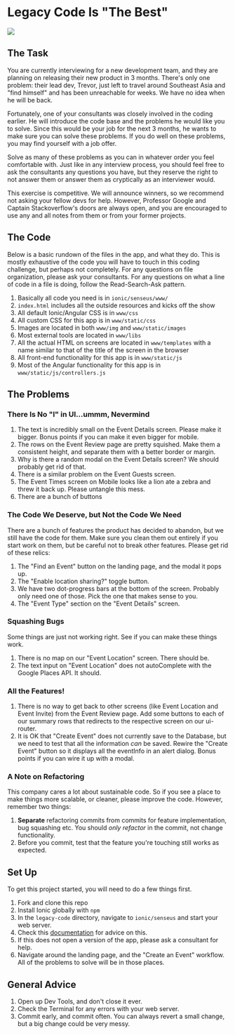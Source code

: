 # Legacy Code Is "The Best"

![](https://s-media-cache-ak0.pinimg.com/236x/c7/b5/e1/c7b5e1827478b8f703a74371e6f2b214.jpg)

## The Task

You are currently interviewing for a new development team, and they are planning on releasing their new product in 3 months.  There's only one problem: their lead dev, Trevor, just left to travel around Southeast Asia and "find himself" and has been unreachable for weeks.  We have no idea when he will be back.

Fortunately, one of your consultants was closely involved in the coding earlier.  He will introduce the code base and the problems he would like you to solve.  Since this would be your job for the next 3 months, he wants to make sure you can solve these problems.  If you do well on these problems, you may find yourself with a job offer.

Solve as many of these problems as you can in whatever order you feel comfortable with.  Just like in any interview process, you should feel free to ask the consultants any questions you have, but they reserve the right to not answer them or answer them as cryptically as an interviewer would.

This exercise is competitive.  We will announce winners, so we recommend not asking your fellow devs for help.  However, Professor Google and Captain Stackoverflow's doors are always open, and you are encouraged to use any and all notes from them or from your former projects.

## The Code

Below is a basic rundown of the files in the app, and what they do.  This is mostly exhaustive of the code you will have to touch in this coding challenge, but perhaps not completely.  For any questions on file organization, please ask your consultants.  For any questions on what a line of code in a file is doing, follow the Read-Search-Ask pattern.

1. Basically all code you need is in `ionic/senseus/www/`
2. `index.html` includes all the outside resources and kicks off the show
3. All default Ionic/Angular CSS is in `www/css`
4. All custom CSS for this app is in `www/static/css`
4. Images are located in both `www/img` and `www/static/images`
5. Most external tools are located in `www/libs`
6. All the actual HTML on screens are located in `www/templates` with a name similar to that of the title of the screen in the browser
7. All front-end functionality for this app is in `www/static/js`
8. Most of the Angular functionality for this app is in `www/static/js/controllers.js`

## The Problems

### There Is No "I" in UI...ummm, Nevermind

1. The text is incredibly small on the Event Details screen.  Please make it bigger.  Bonus points if you can make it even bigger for mobile.
2. The rows on the Event Review page are pretty squished.  Make them a consistent height, and separate them with a better border or margin.
2. Why is there a random modal on the Event Details screen?  We should probably get rid of that.
3. There is a similar problem on the Event Guests screen.
3. The Event Times screen on Mobile looks like a lion ate a zebra and threw it back up.  Please untangle this mess.
4. There are a bunch of buttons 

### The Code We Deserve, but Not the Code We Need

There are a bunch of features the product has decided to abandon, but we still have the code for them.  Make sure you clean them out entirely if you start work on them, but be careful not to break other features.  Please get rid of these relics:

1. The "Find an Event" button on the landing page, and the modal it pops up.
2. The "Enable location sharing?" toggle button.
3. We have two dot-progress bars at the bottom of the screen.  Probably only need one of those.  Pick the one that makes sense to you.
4. The "Event Type" section on the "Event Details" screen.

### Squashing Bugs

Some things are just not working right.  See if you can make these things work.

1. There is no map on our "Event Location" screen.  There should be.
2. The text input on "Event Location" does not autoComplete with the Google Places API.  It should.

### All the Features!

1. There is no way to get back to other screens (like Event Location and Event Invite) from the Event Review page.  Add some buttons to each of our summary rows that redirects to the respective screen on our ui-router.
2. It is OK that "Create Event" does not currently save to the Database, but we need to test that all the information *can* be saved.  Rewire the "Create Event" button so it displays all the eventInfo in an alert dialog.  Bonus points if you can wire it up with a modal.

### A Note on Refactoring

This company cares a lot about sustainable code.  So if you see a place to make things more scalable, or cleaner, please improve the code.  However, remember two things:

1. **Separate** refactoring commits from commits for feature implementation, bug squashing etc.  You should *only refactor* in the commit, not change functionality.
2. Before you commit, test that the feature you're touching still works as expected.

## Set Up

To get this project started, you will need to do a few things first.

1. Fork and clone this repo
2. Install Ionic globally with `npm`
3. In the `legacy-code` directory, navigate to `ionic/senseus` and start your web server.
  4. Check this [documentation](http://ionicframework.com/docs/guide/testing.html) for advice on this.
5. If this does not open a version of the app, please ask a consultant for help.
6. Navigate around the landing page, and the "Create an Event" workflow.  All of the problems to solve will be in those places.

## General Advice

1. Open up Dev Tools, and don't close it ever.
2. Check the Terminal for any errors with your web server.
3. Commit early, and commit often.  You can always revert a small change, but a big change could be very messy.
